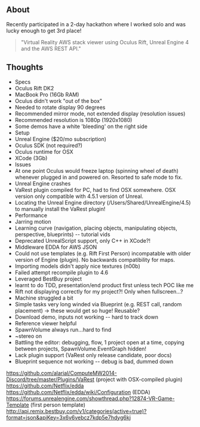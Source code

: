 ## About

Recently participated in a 2-day hackathon where I worked solo and was lucky enough to get 3rd place!

> "Virtual Reality AWS stack viewer using Oculus Rift, Unreal Engine 4 and the AWS REST API."

## Thoughts

* Specs
 * Oculus Rift DK2
 * MacBook Pro (16Gb RAM)
* Oculus didn't work "out of the box"
 * Needed to rotate display 90 degrees
 * Recommended mirror mode, not extended display (resolution issues)
 * Recommended resolution is 1080p (1920x1080)
 * Some demos have a white 'bleeding' on the right side
* Setup
 * Unreal Engine ($20/mo subscription)
 * Oculus SDK (not required?)
 * Oculus runtime for OSX
 * XCode (3Gb)
* Issues
 * At one point Oculus would freeze laptop (spinning wheel of death) whenever plugged in and powered on. Resorted to safe mode to fix.
 * Unreal Engine crashes
 * VaRest plugin compiled for PC, had to find OSX somewhere. OSX version only compatible with 4.5.1 version of Unreal.
 * Locating the Unreal Engine directory (/Users/Shared/UnrealEngine/4.5) to manually install the VaRest plugin!
* Performance
 * Jarring motion
* Learning curve (navigation, placing objects, manipulating objects, perspective, blueprints) -- tutorial vids
* Deprecated UnrealScript support, only C++ in XCode?!
* Middleware EDDA for AWS JSON
* Could not use templates (e.g. Rift First Person) incompatable with older version of Engine (plugin). No backwards compatibility for maps.
* Importing models didn't apply nice textures (n00b)
* Failed attempt recompile plugin to 4.6
* Leveraged BestBuy project
* learnt to do TDD, presentation/end product first unless tech POC like me
* Rift not displaying correctly for my project?! Only when fullscreen...?
* Machine struggled a bit
* Simple tasks very long winded via Blueprint (e.g. REST call, random placement) -> these would get so huge! Reusable?
* Download demo, inputs not working -- hard to track down
* Reference viewer helpful
* SpawnVolume always run...hard to find
* ~stereo on
* Battling the editor: debugging, flow, 1 project open at a time, copying between projects, SpawnVolume.EventGraph hidden!
* Lack plugin support (VaRest only release candidate, poor docs)
* Blueprint sequence not working -- debug is bad, dummed down


https://github.com/alarial/ComputeMW2014-Discord/tree/master/Plugins/VaRest (project with OSX-compiled plugin)
https://github.com/Netflix/edda https://github.com/Netflix/edda/wiki/Configuration (EDDA)
https://forums.unrealengine.com/showthread.php?12874-VR-Game-Template (first person template)
http://api.remix.bestbuy.com/v1/categories(active=true)?format=json&apiKey=3x6v6vebcz7kdp5e7hdyg6kj
